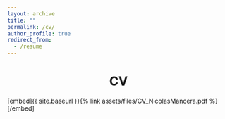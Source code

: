 ```yaml
---
layout: archive
title: ""
permalink: /cv/
author_profile: true
redirect_from:
  - /resume
---
```


# <center> CV </center>

[embed]{{ site.baseurl }}{% link assets/files/CV_NicolasMancera.pdf %}[/embed]


